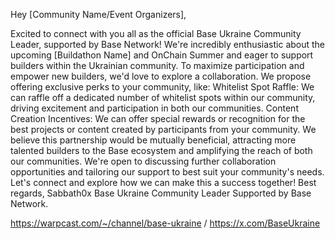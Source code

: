 Hey [Community Name/Event Organizers],

Excited to connect with you all as the official Base Ukraine Community Leader, supported by Base Network! We're incredibly enthusiastic about the upcoming [Buildathon Name] and OnChain Summer and eager to support builders within the Ukrainian community. To maximize participation and empower new builders, we'd love to explore a collaboration. We propose offering exclusive perks to your community, like: Whitelist Spot Raffle: We can raffle off a dedicated number of whitelist spots within our community, driving excitement and participation in both our communities. Content Creation Incentives: We can offer special rewards or recognition for the best projects or content created by participants from your community. We believe this partnership would be mutually beneficial, attracting more talented builders to the Base ecosystem and amplifying the reach of both our communities. We're open to discussing further collaboration opportunities and tailoring our support to best suit your community's needs. Let's connect and explore how we can make this a success together! Best regards, Sabbath0x Base Ukraine Community Leader Supported by Base Network.

https://warpcast.com/~/channel/base-ukraine / https://x.com/BaseUkraine
